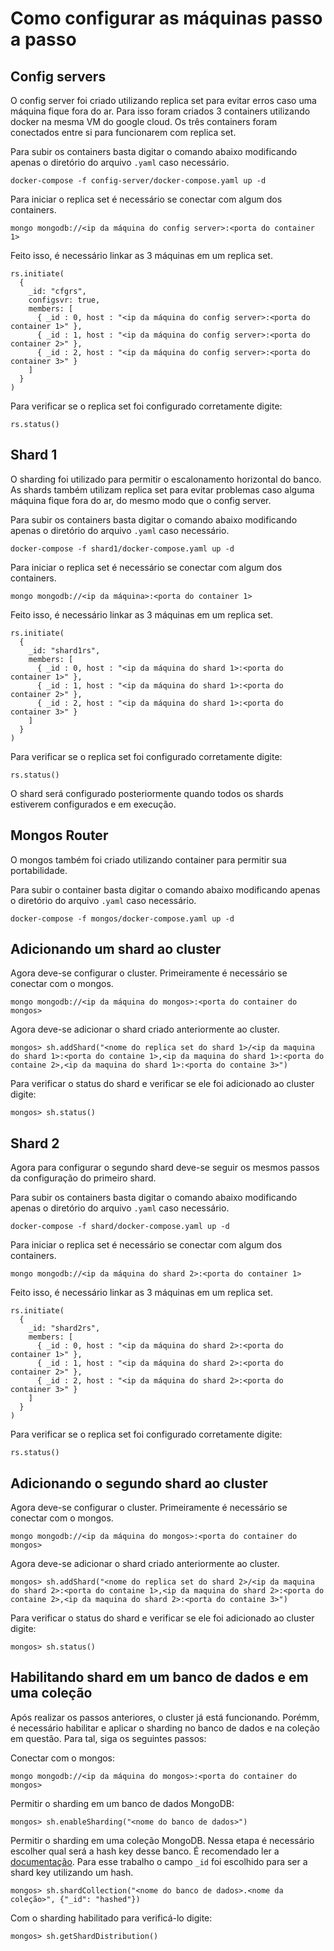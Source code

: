 # Como configurar as máquinas passo a passo

## Config servers

O config server foi criado utilizando replica set para evitar erros caso uma máquina fique fora do ar. Para isso foram criados 3 containers utilizando docker na mesma VM do google cloud. Os três containers foram conectados entre si para funcionarem com replica set.

Para subir os containers basta digitar o comando abaixo modificando apenas o diretório do arquivo `.yaml` caso necessário.
```
docker-compose -f config-server/docker-compose.yaml up -d
```

Para iniciar o replica set é necessário se conectar com algum dos containers.
```
mongo mongodb://<ip da máquina do config server>:<porta do container 1>
```

Feito isso, é necessário linkar as 3 máquinas em um replica set.
```
rs.initiate(
  {
    _id: "cfgrs",
    configsvr: true,
    members: [
      { _id : 0, host : "<ip da máquina do config server>:<porta do container 1>" },
      { _id : 1, host : "<ip da máquina do config server>:<porta do container 2>" },
      { _id : 2, host : "<ip da máquina do config server>:<porta do container 3>" }
    ]
  }
)
```

Para verificar se o replica set foi configurado corretamente digite:
```
rs.status()
```

## Shard 1
O sharding foi utilizado para permitir o escalonamento horizontal do banco. As shards também utilizam replica set para evitar problemas caso alguma máquina fique fora do ar, do mesmo modo que o config server.

Para subir os containers basta digitar o comando abaixo modificando apenas o diretório do arquivo `.yaml` caso necessário.
```
docker-compose -f shard1/docker-compose.yaml up -d
```

Para iniciar o replica set é necessário se conectar com algum dos containers.
```
mongo mongodb://<ip da máquina>:<porta do container 1>
```

Feito isso, é necessário linkar as 3 máquinas em um replica set.
```
rs.initiate(
  {
    _id: "shard1rs",
    members: [
      { _id : 0, host : "<ip da máquina do shard 1>:<porta do container 1>" },
      { _id : 1, host : "<ip da máquina do shard 1>:<porta do container 2>" },
      { _id : 2, host : "<ip da máquina do shard 1>:<porta do container 3>" }
    ]
  }
)
```

Para verificar se o replica set foi configurado corretamente digite:
```
rs.status()
```

O shard será configurado posteriormente quando todos os shards estiverem configurados e em execução.

## Mongos Router
O mongos também foi criado utilizando container para permitir sua portabilidade.

Para subir o container basta digitar o comando abaixo modificando apenas o diretório do arquivo `.yaml` caso necessário.
```
docker-compose -f mongos/docker-compose.yaml up -d
```

## Adicionando um shard ao cluster
Agora deve-se configurar o cluster. Primeiramente é necessário se conectar com o mongos.
```
mongo mongodb://<ip da máquina do mongos>:<porta do container do mongos>
```

Agora deve-se adicionar o shard criado anteriormente ao cluster.
```
mongos> sh.addShard("<nome do replica set do shard 1>/<ip da maquina do shard 1>:<porta do containe 1>,<ip da maquina do shard 1>:<porta do containe 2>,<ip da maquina do shard 1>:<porta do containe 3>")
```

Para verificar o status do shard e verificar se ele foi adicionado ao cluster digite:
```
mongos> sh.status()
```

## Shard 2
Agora para configurar o segundo shard deve-se seguir os mesmos passos da configuração do primeiro shard.

Para subir os containers basta digitar o comando abaixo modificando apenas o diretório do arquivo `.yaml` caso necessário.
```
docker-compose -f shard/docker-compose.yaml up -d
```

Para iniciar o replica set é necessário se conectar com algum dos containers.
```
mongo mongodb://<ip da máquina do shard 2>:<porta do container 1>
```

Feito isso, é necessário linkar as 3 máquinas em um replica set.
```
rs.initiate(
  {
    _id: "shard2rs",
    members: [
      { _id : 0, host : "<ip da máquina do shard 2>:<porta do container 1>" },
      { _id : 1, host : "<ip da máquina do shard 2>:<porta do container 2>" },
      { _id : 2, host : "<ip da máquina do shard 2>:<porta do container 3>" }
    ]
  }
)
```

Para verificar se o replica set foi configurado corretamente digite:
```
rs.status()
```

## Adicionando o segundo shard ao cluster
Agora deve-se configurar o cluster. Primeiramente é necessário se conectar com o mongos.
```
mongo mongodb://<ip da máquina do mongos>:<porta do container do mongos>
```

Agora deve-se adicionar o shard criado anteriormente ao cluster.
```
mongos> sh.addShard("<nome do replica set do shard 2>/<ip da maquina do shard 2>:<porta do containe 1>,<ip da maquina do shard 2>:<porta do containe 2>,<ip da maquina do shard 2>:<porta do containe 3>")
```

Para verificar o status do shard e verificar se ele foi adicionado ao cluster digite:
```
mongos> sh.status()
```

## Habilitando shard em um banco de dados e em uma coleção
Após realizar os passos anteriores, o cluster já está funcionando. Porémm, é necessário habilitar e aplicar o sharding no banco de dados e na coleção em questão. Para tal, siga os seguintes passos:

Conectar com o mongos:
```
mongo mongodb://<ip da máquina do mongos>:<porta do container do mongos>
```

Permitir o sharding em um banco de dados MongoDB:
```
mongos> sh.enableSharding("<nome do banco de dados>") 
```

Permitir o sharding em uma coleção MongoDB. Nessa etapa é necessário escolher qual será a hash key desse banco. É recomendado ler a [documentação](https://docs.mongodb.com/manual/core/sharding-shard-key/). Para esse trabalho o campo `_id` foi escolhido para ser a shard key utilizando um hash.
```
mongos> sh.shardCollection("<nome do banco de dados>.<nome da coleção>", {"_id": "hashed"}) 
```

Com o sharding habilitado para verificá-lo digite:
```
mongos> sh.getShardDistribution()
```
